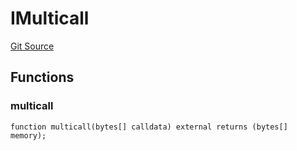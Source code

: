 # IMulticall
[Git Source](https://github.com/Level-Money/contracts/blob/8db01e6152f39f954577b5bcc8ca6a9c0b59a8cd/src/v2/interfaces/morpho/IMetaMorpho.sol)


## Functions
### multicall


```solidity
function multicall(bytes[] calldata) external returns (bytes[] memory);
```

